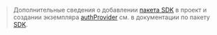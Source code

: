 <!-- markdownlint-disable MD041-->

> Дополнительные сведения о добавлении [пакета SDK](/graph/sdks/sdk-installation) в проект и создании экземпляра [authProvider](/graph/sdks/choose-authentication-providers) см. в документации по пакету [SDK](/graph/sdks/sdks-overview).